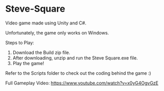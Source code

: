 # Steve-Square
Video game made using Unity and C#.

Unfortunately, the game only works on Windows.

Steps to Play:
  1. Download the Build zip file.
  2. After downloading, unzip and run the Steve Square.exe file.
  3. Play the game!
  
Refer to the Scripts folder to check out the coding behind the game :)

Full Gameplay Video: https://www.youtube.com/watch?v=x0yG4OgvGzE
